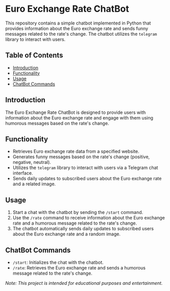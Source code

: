 # Euro Exchange Rate ChatBot

This repository contains a simple chatbot implemented in Python that provides information about the Euro exchange rate and sends funny messages related to the rate's change. The chatbot utilizes the `telegram` library to interact with users.

## Table of Contents

- [Introduction](#introduction)
- [Functionality](#functionality)
- [Usage](#usage)
- [ChatBot Commands](#chatbot-commands)
  
## Introduction

The Euro Exchange Rate ChatBot is designed to provide users with information about the Euro exchange rate and engage with them using humorous messages based on the rate's change.

## Functionality

- Retrieves Euro exchange rate data from a specified website.
- Generates funny messages based on the rate's change (positive, negative, neutral).
- Utilizes the `telegram` library to interact with users via a Telegram chat interface.
- Sends daily updates to subscribed users about the Euro exchange rate and a related image.

## Usage

1. Start a chat with the chatbot by sending the `/start` command.
2. Use the `/rate` command to receive information about the Euro exchange rate and a humorous message related to the rate's change.
3. The chatbot automatically sends daily updates to subscribed users about the Euro exchange rate and a random image.

## ChatBot Commands

- `/start`: Initializes the chat with the chatbot.
- `/rate`: Retrieves the Euro exchange rate and sends a humorous message related to the rate's change.

*Note: This project is intended for educational purposes and entertainment.*
